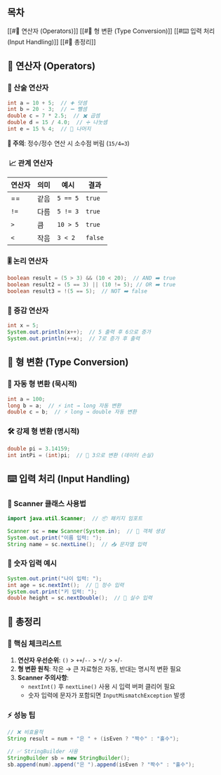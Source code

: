 ## 목차
[[#🔢 연산자 (Operators)]]
[[#🔄 형 변환 (Type Conversion)]]
[[#⌨️ 입력 처리 (Input Handling)]]
[[#📌 총정리]]
## 🔢 연산자 (Operators)
### 📌 산술 연산자
```java
int a = 10 + 5;  // ➕ 덧셈 
int b = 20 - 3;  // ➖ 뺄셈 
double c = 7 * 2.5;  // ✖️ 곱셈 
double d = 15 / 4.0;  // ➗ 나눗셈 
int e = 15 % 4;  // 🧮 나머지
```
**🚨 주의**: 정수/정수 연산 시 소수점 버림 (`15/4=3`)
###  📈 관계 연산자
| 연산자  | 의미  | 예시       | 결과      |
| ---- | --- | -------- | ------- |
| ==   | 같음  | `5 == 5` | `true`  |
| `!=` | 다름  | `5 != 3` | `true`  |
| `>`  | 큼   | `10 > 5` | `true`  |
| `<`  | 작음  | `3 < 2`  | `false` |

### 🎚️ 논리 연산자
```java
boolean result = (5 > 3) && (10 < 20);  // AND ➡️ true
boolean result2 = (5 == 3) || (10 != 5); // OR ➡️ true
boolean result3 = !(5 == 5);  // NOT ➡️ false
```
### 🔄 증감 연산자
```java
int x = 5;
System.out.println(x++);  // 5 출력 후 6으로 증가
System.out.println(++x);  // 7로 증가 후 출력
```
## 🔄 형 변환 (Type Conversion)
### 📌 자동 형 변환 (묵시적)
```java
int a = 100;
long b = a;  // ⚡ int → long 자동 변환
double c = b;  // ⚡ long → double 자동 변환
```
### 🛠️ 강제 형 변환 (명시적)
```java
double pi = 3.14159;
int intPi = (int)pi;  // 🔨 3으로 변환 (데이터 손실)
```
## ⌨️ 입력 처리 (Input Handling)
### 📌 Scanner 클래스 사용법
```java
import java.util.Scanner;  // 📦 패키지 임포트

Scanner sc = new Scanner(System.in);  // 🔌 객체 생성
System.out.print("이름 입력: ");
String name = sc.nextLine();  // 📥 문자열 입력
```
### 🔢 숫자 입력 예시
```java
System.out.print("나이 입력: ");
int age = sc.nextInt();  // 🔢 정수 입력
System.out.print("키 입력: ");
double height = sc.nextDouble();  // 📏 실수 입력
```
## 📌 총정리
### 🔑 핵심 체크리스트
1. **연산자 우선순위**: `()` > `++`/`--` > `*`/`/` > `+`/`-`
2. **형 변환 원칙**: 작은 → 큰 자료형은 자동, 반대는 명시적 변환 필요
3. **Scanner 주의사항**:
    - `nextInt()` 후 `nextLine()` 사용 시 입력 버퍼 클리어 필요
    - 숫자 입력에 문자가 포함되면 `InputMismatchException` 발생
### ⚡ 성능 팁
```java
// ❌ 비효율적
String result = num + "은 " + (isEven ? "짝수" : "홀수");

// ✅ StringBuilder 사용
StringBuilder sb = new StringBuilder();
sb.append(num).append("은 ").append(isEven ? "짝수" : "홀수");
```
